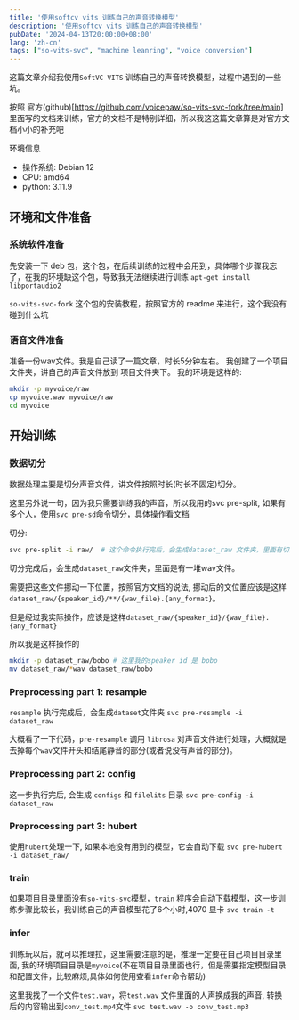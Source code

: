 ```yaml
---
title: '使用softcv vits 训练自己的声音转换模型'
description: '使用softcv vits 训练自己的声音转换模型'
pubDate: '2024-04-13T20:00:00+08:00'
lang: 'zh-cn'
tags: ["so-vits-svc", "machine leanring", "voice conversion"]
---
```


这篇文章介绍我使用`SoftVC VITS` 训练自己的声音转换模型，过程中遇到的一些坑。

按照 官方(github)[https://github.com/voicepaw/so-vits-svc-fork/tree/main] 里面写的文档来训练，官方的文档不是特别详细，所以我这这篇文章算是对官方文档小小的补充吧

环境信息
- 操作系统: Debian 12
- CPU: amd64
- python: 3.11.9

## 环境和文件准备

### 系统软件准备
先安装一下 deb 包，这个包，在后续训练的过程中会用到，具体哪个步骤我忘了，在我的环境缺这个包，导致我无法继续进行训练
`apt-get install libportaudio2`

`so-vits-svc-fork` 这个包的安装教程，按照官方的 readme 来进行，这个我没有碰到什么坑

### 语音文件准备

准备一份wav文件。我是自己读了一篇文章，时长5分钟左右。
我创建了一个项目文件夹，讲自己的声音文件放到 项目文件夹下。
我的环境是这样的:
```bash
mkdir -p myvoice/raw
cp myvoice.wav myvoice/raw
cd myvoice
```

## 开始训练

### 数据切分

数据处理主要是切分声音文件，讲文件按照时长(时长不固定)切分。

这里另外说一句，因为我只需要训练我的声音，所以我用的svc pre-split, 如果有多个人，使用`svc pre-sd`命令切分，具体操作看文档

切分:
```bash
svc pre-split -i raw/  # 这个命令执行完后，会生成dataset_raw 文件夹，里面有切分好的声音文件
```

切分完成后，会生成`dataset_raw`文件夹，里面是有一堆wav文件。

需要把这些文件挪动一下位置，按照官方文档的说法, 挪动后的文位置应该是这样`dataset_raw/{speaker_id}/**/{wav_file}.{any_format}`。

但是经过我实际操作，应该是这样`dataset_raw/{speaker_id}/{wav_file}.{any_format}`

所以我是这样操作的
```bash
mkdir -p dataset_raw/bobo # 这里我的speaker id 是 bobo
mv dataset_raw/*wav dataset_raw/bobo
```

### Preprocessing part 1: resample

`resample` 执行完成后，会生成`dataset`文件夹
`svc pre-resample -i dataset_raw`

大概看了一下代码，`pre-resample` 调用 `librosa` 对声音文件进行处理，大概就是去掉每个`wav`文件开头和结尾静音的部分(或者说没有声音的部分)。


### Preprocessing part 2: config

这一步执行完后, 会生成 `configs` 和 `filelits` 目录 
`svc pre-config -i dataset_raw`

### Preprocessing part 3: hubert

使用`hubert`处理一下, 如果本地没有用到的模型，它会自动下载
`svc pre-hubert -i dataset_raw/`

### train

如果项目目录里面没有`so-vits-svc`模型，`train` 程序会自动下载模型，这一步训练步骤比较长，我训练自己的声音模型花了6个小时,4070 显卡
`svc train -t`

### infer 
训练玩以后，就可以推理拉，这里需要注意的是，推理一定要在自己项目目录里面, 我的环境项目目录是`myvoice`(不在项目目录里面也行，但是需要指定模型目录和配置文件，比较麻烦,具体如何使用查看`infer`命令帮助)

这里我找了一个文件`test.wav`，将`test.wav` 文件里面的人声换成我的声音, 转换后的内容输出到`conv_test.mp4`文件
`svc test.wav -o conv_test.mp3`
